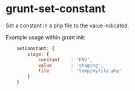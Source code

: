 grunt-set-constant
==================

Set a constant in a php file to the value indicated.

Example usage within grunt init:

```javascript
    setConstant: {
        stage: {
            constant    : 'ENV',
            value       : 'staging',
            file        : 'temp/myfile.php'
        }
    }
```
